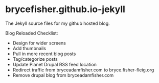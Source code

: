 brycefisher.github.io-jekyll
============================

The Jekyll source files for my github hosted blog. 

Blog Reloaded Checklist:
- Design for wider screens
- Add thumbnails
- Pull in more recent blog posts
- Tag/categorize posts
- Update Planet Drupal RSS feed location
- Redirect traffic from bryceadamfisher.com to bryce.fisher-fleig.org
- Remove drupal blog from bryceadamfisher.com
